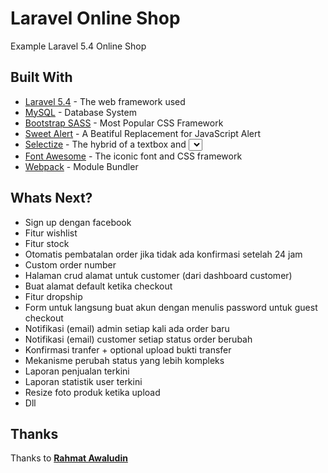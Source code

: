 # Laravel Online Shop

Example Laravel 5.4 Online Shop

## Built With

* [Laravel 5.4](laravel.com) - The web framework used
* [MySQL](mysql.com) - Database System
* [Bootstrap SASS](https://rubygems.org/gems/bootstrap-sass) - Most Popular CSS Framework
* [Sweet Alert](http://t4t5.github.io/sweetalert/) - A Beatiful Replacement for JavaScript Alert
* [Selectize](http://selectize.github.io/selectize.js/) - The hybrid of a textbox and <select> box. It's jQuery-based and it's useful for tagging, contact lists, country selectors, and so on.
* [Font Awesome](fontawesome.io) - The iconic font and CSS framework
* [Webpack](https://webpack.github.io/) - Module Bundler

## Whats Next?

* Sign up dengan facebook
* Fitur wishlist
* Fitur stock
* Otomatis pembatalan order jika tidak ada konfirmasi setelah 24 jam
* Custom order number
* Halaman crud alamat untuk customer (dari dashboard customer)
* Buat alamat default ketika checkout
* Fitur dropship
* Form untuk langsung buat akun dengan menulis password untuk guest checkout
* Notifikasi (email) admin setiap kali ada order baru
* Notifikasi (email) customer setiap status order berubah
* Konfirmasi tranfer + optional upload bukti transfer
* Mekanisme perubah status yang lebih kompleks
* Laporan penjualan terkini
* Laporan statistik user terkini
* Resize foto produk ketika upload
* Dll

## Thanks
Thanks to **[Rahmat Awaludin](https://github.com/rawaludin/)**
